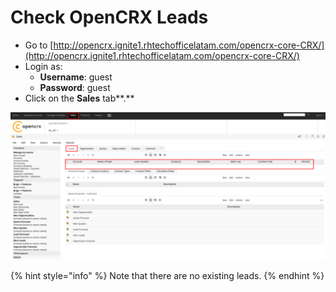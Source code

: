 # Check OpenCRX Leads

* Go to [http://opencrx.ignite1.rhtechofficelatam.com/opencrx-core-CRX/](http://opencrx.ignite1.rhtechofficelatam.com/opencrx-core-CRX/)
* Login as:
  * **Username**: guest
  * **Password**: guest
* Click on the **Sales** tab**.**

![](../../.gitbook/assets/image%20%28128%29.png)

{% hint style="info" %}
Note that there are no existing leads.
{% endhint %}

